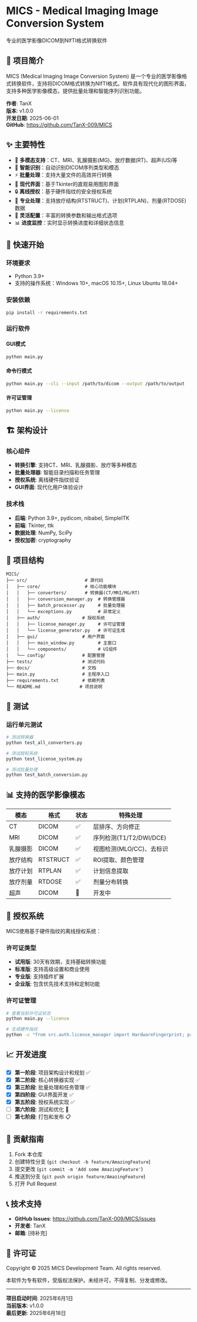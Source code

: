 # MICS - Medical Imaging Image Conversion System

专业的医学影像DICOM到NIfTI格式转换软件

## 🏥 项目简介

MICS (Medical Imaging Image Conversion System) 是一个专业的医学影像格式转换软件，支持将DICOM格式转换为NIfTI格式。软件具有现代化的图形界面，支持多种医学影像模态，提供批量处理和智能序列识别功能。

**作者**: TanX  
**版本**: v1.0.0  
**开发日期**: 2025-06-01  
**GitHub**: https://github.com/TanX-009/MICS

## ✨ 主要特性

- 🔄 **多模态支持**：CT、MRI、乳腺摄影(MG)、放疗数据(RT)、超声(US)等
- 🧠 **智能识别**：自动识别DICOM序列类型和模态
- ⚡ **批量处理**：支持大量文件的高效并行转换
- 🎨 **现代界面**：基于Tkinter的直观易用图形界面
- 🔒 **离线授权**：基于硬件指纹的安全授权系统
- 🎯 **专业处理**：支持放疗结构(RTSTRUCT)、计划(RTPLAN)、剂量(RTDOSE)数据
- 🔧 **灵活配置**：丰富的转换参数和输出格式选项
- 📊 **进度监控**：实时显示转换进度和详细状态信息

## 🚀 快速开始

### 环境要求
- Python 3.9+
- 支持的操作系统：Windows 10+, macOS 10.15+, Linux Ubuntu 18.04+

### 安装依赖
```bash
pip install -r requirements.txt
```

### 运行软件

#### GUI模式
```bash
python main.py
```

#### 命令行模式
```bash
python main.py --cli --input /path/to/dicom --output /path/to/output
```

#### 许可证管理
```bash
python main.py --license
```

## 🏗️ 架构设计

### 核心组件
- **转换引擎**: 支持CT、MRI、乳腺摄影、放疗等多种模态
- **批量处理器**: 智能目录扫描和任务管理
- **授权系统**: 离线硬件指纹验证
- **GUI界面**: 现代化用户体验设计

### 技术栈
- **后端**: Python 3.9+, pydicom, nibabel, SimpleITK
- **前端**: Tkinter, ttk
- **数据处理**: NumPy, SciPy
- **授权加密**: cryptography

## 📁 项目结构

```
MICS/
├── src/                      # 源代码
│   ├── core/                 # 核心功能模块
│   │   ├── converters/       # 转换器(CT/MRI/MG/RT)
│   │   ├── conversion_manager.py  # 转换管理器
│   │   ├── batch_processor.py     # 批量处理器
│   │   └── exceptions.py          # 异常定义
│   ├── auth/                # 授权系统
│   │   ├── license_manager.py     # 许可证管理
│   │   └── license_generator.py   # 许可证生成
│   ├── gui/                 # 用户界面
│   │   ├── main_window.py         # 主窗口
│   │   └── components/            # UI组件
│   └── config/              # 配置管理
├── tests/                   # 测试代码
├── docs/                    # 文档
├── main.py                  # 主程序入口
├── requirements.txt         # 依赖列表
└── README.md               # 项目说明
```

## 🧪 测试

### 运行单元测试
```bash
# 测试转换器
python test_all_converters.py

# 测试授权系统
python test_license_system.py

# 测试批量处理
python test_batch_conversion.py
```

## 📊 支持的医学影像模态

| 模态 | 格式 | 状态 | 特殊处理 |
|------|------|------|----------|
| CT | DICOM | ✅ | 层排序、方向修正 |
| MRI | DICOM | ✅ | 序列检测(T1/T2/DWI/DCE) |
| 乳腺摄影 | DICOM | ✅ | 视图检测(MLO/CC)、去标识 |
| 放疗结构 | RTSTRUCT | ✅ | ROI提取、颜色管理 |
| 放疗计划 | RTPLAN | ✅ | 计划信息提取 |
| 放疗剂量 | RTDOSE | ✅ | 剂量分布转换 |
| 超声 | DICOM | 🔄 | 开发中 |

## 🔐 授权系统

MICS使用基于硬件指纹的离线授权系统：

### 许可证类型
- **试用版**: 30天有效期，支持基础转换功能
- **标准版**: 支持高级设置和商业使用
- **专业版**: 支持插件扩展
- **企业版**: 包含优先技术支持和定制功能

### 许可证管理
```bash
# 查看当前许可证状态
python main.py --license

# 生成硬件指纹
python -c "from src.auth.license_manager import HardwareFingerprint; print(HardwareFingerprint.get_machine_id())"
```

## 📈 开发进度

- [x] **第一阶段**: 项目架构设计和规划 ✅
- [x] **第二阶段**: 核心转换器实现 ✅
- [x] **第三阶段**: 批量处理和任务管理 ✅
- [x] **第四阶段**: GUI界面开发 ✅
- [x] **第五阶段**: 授权系统实现 ✅
- [ ] **第六阶段**: 测试和优化 🔄
- [ ] **第七阶段**: 打包和发布 📋

## 🤝 贡献指南

1. Fork 本仓库
2. 创建特性分支 (`git checkout -b feature/AmazingFeature`)
3. 提交更改 (`git commit -m 'Add some AmazingFeature'`)
4. 推送到分支 (`git push origin feature/AmazingFeature`)
5. 打开 Pull Request

## 📞 技术支持

- **GitHub Issues**: https://github.com/TanX-009/MICS/issues
- **开发者**: TanX
- **邮箱**: [待补充]

## 📄 许可证

Copyright © 2025 MICS Development Team. All rights reserved.

本软件为专有软件，受版权法保护。未经许可，不得复制、分发或修改。

---

**项目启动时间**: 2025年6月1日  
**当前版本**: v1.0.0  
**最后更新**: 2025年6月18日 